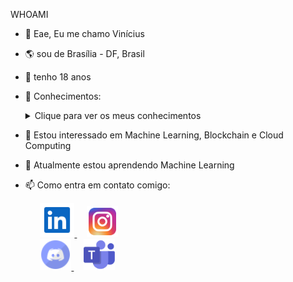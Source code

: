 WHOAMI

- 👋 Eae, Eu me chamo Vinícius
- 🌎 sou de Brasília - DF, Brasil
- 🎂 tenho 18 anos
- 📖 Conhecimentos:
  <details>
    <summary>Clique para ver os meus conhecimentos</summary>
  
    &nbsp;<br/>
    ➡️ **React**
    &nbsp;<br/>
    ➡️ **Angular**
    &nbsp;<br/>
    ➡️ **Vue.js**
    &nbsp;<br/>
    ➡️ **Node.js**
    &nbsp;<br/>
    ➡️ **SQL**
    &nbsp;<br/>
    ➡️ **Python**
  
  </details>

- 👀 Estou interessado em Machine Learning, Blockchain e Cloud Computing
- 🌱 Atualmente estou aprendendo Machine Learning
- 📫 Como entra em contato comigo:<br/>
        <div>
          &nbsp;
          &nbsp;
          &nbsp;
          <a href="https://www.linkedin.com/">
                  <img src="./Img/linkedin.svg" width="55" height="55" alt="Linkedin">
          </a>
          &nbsp;
          &nbsp;
          <a href="https://www.Instagram.com/">
                  <img src="./Img/instagram.svg" width="50" height="50" alt="Instagram">
          </a>
        </div>
        <div>
            &nbsp;
            &nbsp;
            &nbsp;
              <a href="https://www.discord.com/">
                  <img src="./Img/discord.svg" width="50" height="50" alt="Discord">
              </a>
          &nbsp;
          &nbsp;
              <a href="https://www.teams.com/">
                    <img src="./Img/microsoft_teams.svg" width="50" height="50" alt="Teams">
              </a>
        </div>


<!---
Royalr4z/Royalr4z is a ✨ special ✨ repository because its `README.md` (this file) appears on your GitHub profile.
You can click the Preview link to take a look at your changes.
--->

